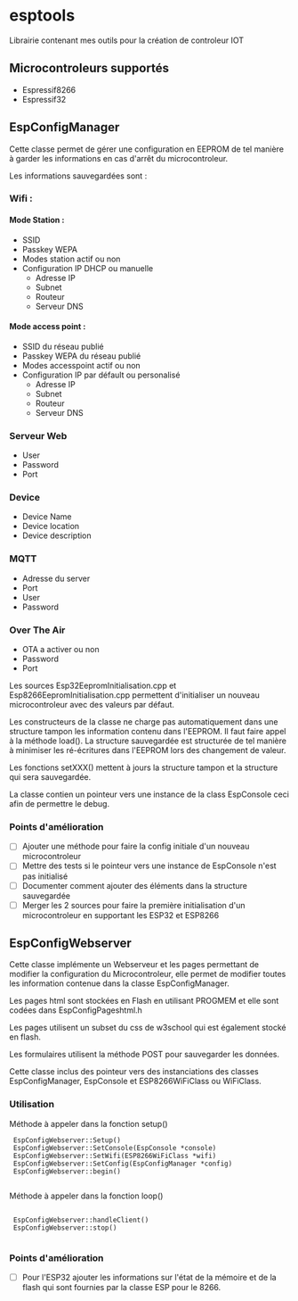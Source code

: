 # esptools

Librairie contenant mes outils pour la création de controleur IOT

## Microcontroleurs supportés

* Espressif8266
* Espressif32

## EspConfigManager

Cette classe permet de gérer une configuration en EEPROM de tel manière à garder les informations en cas d'arrêt du microcontroleur.

Les informations sauvegardées sont :

### Wifi :

#### Mode Station :

* SSID
* Passkey WEPA
* Modes station actif ou non
* Configuration IP DHCP ou manuelle
  * Adresse IP
  * Subnet
  * Routeur
  * Serveur DNS

#### Mode access point :

* SSID du réseau publié
* Passkey WEPA du réseau publié
* Modes accesspoint actif ou non
* Configuration IP par défault ou personalisé
  * Adresse IP
  * Subnet
  * Routeur
  * Serveur DNS

### Serveur Web

* User
* Password
* Port

### Device

* Device Name
* Device location
* Device description

### MQTT

* Adresse du server
* Port
* User
* Password

### Over The Air

* OTA a activer ou non
* Password
* Port

Les sources Esp32EepromInitialisation.cpp et Esp8266EepromInitialisation.cpp permettent d'initialiser un nouveau microcontroleur avec des valeurs par défaut.

Les constructeurs de la classe ne charge pas automatiquement dans une structure tampon les information contenu dans l'EEPROM. Il faut faire appel à la méthode load().
La structure sauvegardée est structurée de tel manière à minimiser les ré-écritures dans l'EEPROM lors des changement de valeur.

Les fonctions setXXX() mettent à jours la structure tampon et la structure qui sera sauvegardée.

La classe contien un pointeur vers une instance de la class EspConsole ceci afin de permettre le debug.

### Points d'amélioration

* [ ] Ajouter une méthode pour faire la config initiale d'un nouveau microcontroleur
* [ ] Mettre des tests si le pointeur vers une instance de EspConsole n'est pas initialisé
* [ ] Documenter comment ajouter des éléments dans la structure sauvegardée
* [ ] Merger les 2 sources pour faire la première initialisation d'un microcontroleur en supportant les ESP32 et ESP8266

## EspConfigWebserver

Cette classe implémente un Webserveur et les pages permettant de modifier la configuration du Microcontroleur, elle permet de modifier toutes les information contenue dans la classe EspConfigManager.

Les pages html sont stockées en Flash en utilisant PROGMEM et elle sont codées dans EspConfigPageshtml.h

Les pages utilisent un subset du css de w3school qui est également stocké en flash.

Les formulaires utilisent la méthode POST pour sauvegarder les données.

Cette classe inclus des pointeur vers des instanciations des classes EspConfigManager, EspConsole et ESP8266WiFiClass ou WiFiClass.

### Utilisation

Méthode à appeler dans la fonction setup()

```
 EspConfigWebserver::Setup()
 EspConfigWebserver::SetConsole(EspConsole *console)
 EspConfigWebserver::SetWifi(ESP8266WiFiClass *wifi)
 EspConfigWebserver::SetConfig(EspConfigManager *config)
 EspConfigWebserver::begin()
 
```

Méthode à appeler dans la fonction loop()

```

 EspConfigWebserver::handleClient()
 EspConfigWebserver::stop()
 
```

### Points d'amélioration

* [ ] Pour l'ESP32 ajouter les informations sur l'état de la mémoire et de la flash qui sont fournies par la classe ESP pour le 8266.
